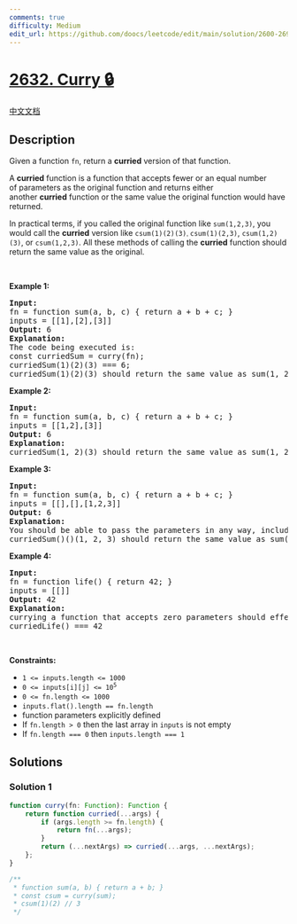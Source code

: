```yaml
---
comments: true
difficulty: Medium
edit_url: https://github.com/doocs/leetcode/edit/main/solution/2600-2699/2632.Curry/README_EN.md
---
```


# [2632. Curry 🔒](https://leetcode.com/problems/curry)

[中文文档](/solution/2600-2699/2632.Curry/README.md)

## Description

<p>Given a function&nbsp;<code>fn</code>,&nbsp;return&nbsp;a&nbsp;<strong>curried</strong>&nbsp;version of that function.</p>

<p>A&nbsp;<strong>curried</strong>&nbsp;function is a function that accepts fewer or an equal number of&nbsp;parameters as the original function and returns either another&nbsp;<strong>curried</strong>&nbsp;function or the same value the original function would have returned.</p>

<p>In practical terms, if you called the original function like&nbsp;<code>sum(1,2,3)</code>, you would call the&nbsp;<strong>curried</strong>&nbsp;version like <code>csum(1)(2)(3)<font face="sans-serif, Arial, Verdana, Trebuchet MS">,&nbsp;</font></code><code>csum(1)(2,3)</code>,&nbsp;<code>csum(1,2)(3)</code>, or&nbsp;<code>csum(1,2,3)</code>. All these methods of calling the <strong>curried</strong> function&nbsp;should return the same value as the original.</p>

<p>&nbsp;</p>
<p><strong class="example">Example 1:</strong></p>

<pre>
<strong>Input:</strong> 
fn = function sum(a, b, c) { return a + b + c; }
inputs = [[1],[2],[3]]
<strong>Output:</strong> 6
<strong>Explanation:</strong>
The code being executed is:
const curriedSum = curry(fn);
curriedSum(1)(2)(3) === 6;
curriedSum(1)(2)(3) should return the same value as sum(1, 2, 3).
</pre>

<p><strong class="example">Example 2:</strong></p>

<pre>
<strong>Input:</strong>
fn = function sum(a, b, c) { return a + b + c; }
inputs = [[1,2],[3]]
<strong>Output:</strong> 6
<strong>Explanation:</strong>
curriedSum(1, 2)(3) should return the same value as sum(1, 2, 3).</pre>

<p><strong class="example">Example 3:</strong></p>

<pre>
<strong>Input:</strong>
fn = function sum(a, b, c) { return a + b + c; }
inputs = [[],[],[1,2,3]]
<strong>Output:</strong> 6
<strong>Explanation:</strong>
You should be able to pass the parameters in any way, including all at once or none at all.
curriedSum()()(1, 2, 3) should return the same value as sum(1, 2, 3).
</pre>

<p><strong class="example">Example 4:</strong></p>

<pre>
<strong>Input:</strong>
fn = function life() { return 42; }
inputs = [[]]
<strong>Output:</strong> 42
<strong>Explanation:</strong>
currying a function that accepts zero parameters should effectively do nothing.
curriedLife() === 42
</pre>

<p>&nbsp;</p>
<p><strong>Constraints:</strong></p>

<ul>
	<li><code>1 &lt;= inputs.length &lt;= 1000</code></li>
	<li><code>0 &lt;= inputs[i][j] &lt;= 10<sup>5</sup></code></li>
	<li><code>0 &lt;= fn.length &lt;= 1000</code></li>
	<li><code>inputs.flat().length == fn.length</code></li>
	<li>function parameters explicitly defined</li>
	<li>If <code>fn.length &gt; 0</code>&nbsp;then the last array in <code>inputs</code> is not empty</li>
	<li>If&nbsp;<code>fn.length === 0</code> then <code>inputs.length === 1</code>&nbsp;</li>
</ul>

## Solutions

### Solution 1

<!-- tabs:start -->

```ts
function curry(fn: Function): Function {
    return function curried(...args) {
        if (args.length >= fn.length) {
            return fn(...args);
        }
        return (...nextArgs) => curried(...args, ...nextArgs);
    };
}

/**
 * function sum(a, b) { return a + b; }
 * const csum = curry(sum);
 * csum(1)(2) // 3
 */
```

<!-- tabs:end -->

<!-- end -->
